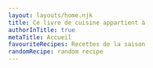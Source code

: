 ```yaml
---
layout: layouts/home.njk
title: Ce livre de cuisine appartient à
authorInTitle: true
metaTitle: Accueil
favouriteRecipes: Recettes de la saison
randomRecipe: random recipe
---
```

